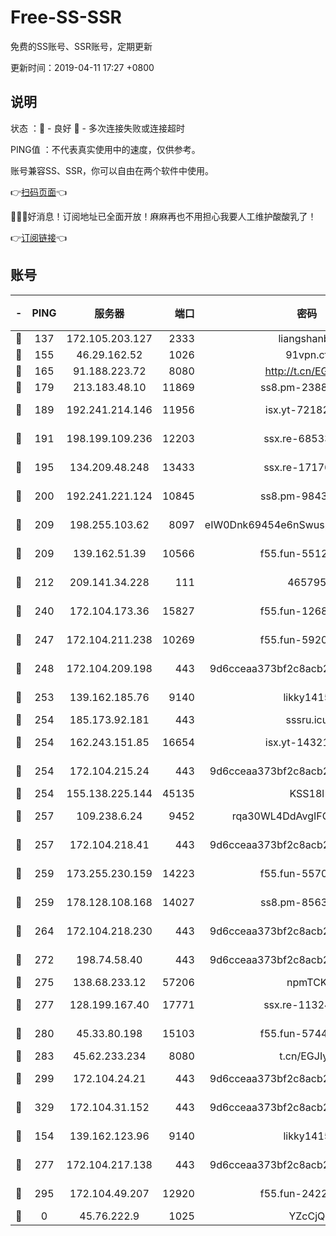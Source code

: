 # Free-SS-SSR

免费的SS账号、SSR账号，定期更新

更新时间：2019-04-11 17:27 +0800

## 说明

状态     ：🙂 - 良好 🙁 - 多次连接失败或连接超时

PING值   ：不代表真实使用中的速度，仅供参考。

账号兼容SS、SSR，你可以自由在两个软件中使用。

👉[扫码页面](https://liesauer.github.io/Free-SS-SSR/)👈

🎉🎉🎉好消息！订阅地址已全面开放！麻麻再也不用担心我要人工维护酸酸乳了！

👉[订阅链接](https://www.liesauer.net/yogurt/subscribe?ACCESS_TOKEN=DAYxR3mMaZAsaqUb)👈

## 账号

|-|PING|服务器|端口|密码|加密方式|区域|
|:----:|:----:|:-----:|-----:|:----:|:----:|:----:|
|🙂|137|172.105.203.127|2333|liangshanbo|chacha20|JP|
|🙂|155|46.29.162.52|1026|91vpn.cf|rc4-md5|RU|
|🙂|165|91.188.223.72|8080|http://t.cn/EGJIyrl|rc4-md5|RU|
|🙂|179|213.183.48.10|11869|ss8.pm-23880741|rc4-md5|RU|
|🙂|189|192.241.214.146|11956|isx.yt-72182350|aes-256-cfb|US|
|🙂|191|198.199.109.236|12203|ssx.re-68533755|aes-256-cfb|US|
|🙂|195|134.209.48.248|13433|ssx.re-17176856|aes-256-cfb|US|
|🙂|200|192.241.221.124|10845|ss8.pm-98432819|aes-256-cfb|US|
|🙂|209|198.255.103.62|8097|eIW0Dnk69454e6nSwuspv9DmS201tQ0D|aes-256-cfb|US|
|🙂|209|139.162.51.39|10566|f55.fun-55124662|aes-256-cfb|SG|
|🙂|212|209.141.34.228|111|465795|aes-256-cfb|US|
|🙂|240|172.104.173.36|15827|f55.fun-12684352|aes-256-cfb|SG|
|🙂|247|172.104.211.238|10269|f55.fun-59209585|aes-256-cfb|US|
|🙂|248|172.104.209.198|443|9d6cceaa373bf2c8acb22e60b6a58be6|aes-256-cfb|US|
|🙂|253|139.162.185.76|9140|likky1415|aes-256-cfb|DE|
|🙂|254|185.173.92.181|443|sssru.icu|rc4-md5|RU|
|🙂|254|162.243.151.85|16654|isx.yt-14321677|aes-256-cfb|US|
|🙂|254|172.104.215.24|443|9d6cceaa373bf2c8acb22e60b6a58be6|aes-256-cfb|US|
|🙂|254|155.138.225.144|45135|KSS18l|rc4-md5|US|
|🙂|257|109.238.6.24|9452|rqa30WL4DdAvgIFG6Fs3znzTa|aes-256-cfb|FR|
|🙂|257|172.104.218.41|443|9d6cceaa373bf2c8acb22e60b6a58be6|aes-256-cfb|US|
|🙂|259|173.255.230.159|14223|f55.fun-55707067|aes-256-cfb|US|
|🙂|259|178.128.108.168|14027|ss8.pm-85636166|aes-256-cfb|SG|
|🙂|264|172.104.218.230|443|9d6cceaa373bf2c8acb22e60b6a58be6|aes-256-cfb|US|
|🙂|272|198.74.58.40|443|9d6cceaa373bf2c8acb22e60b6a58be6|aes-256-cfb|US|
|🙂|275|138.68.233.12|57206|npmTCK|rc4-md5|US|
|🙂|277|128.199.167.40|17771|ssx.re-11324880|aes-256-cfb|SG|
|🙂|280|45.33.80.198|15103|f55.fun-57444781|aes-256-cfb|US|
|🙂|283|45.62.233.234|8080|t.cn/EGJIyrl|rc4-md5|CA|
|🙂|299|172.104.24.21|443|9d6cceaa373bf2c8acb22e60b6a58be6|aes-256-cfb|US|
|🙂|329|172.104.31.152|443|9d6cceaa373bf2c8acb22e60b6a58be6|aes-256-cfb|US|
|🙂|154|139.162.123.96|9140|likky1415|aes-256-cfb|JP|
|🙂|277|172.104.217.138|443|9d6cceaa373bf2c8acb22e60b6a58be6|aes-256-cfb|US|
|🙂|295|172.104.49.207|12920|f55.fun-24228907|aes-256-cfb|SG|
|🙁|0|45.76.222.9|1025|YZcCjQ|rc4-md5|JP|
